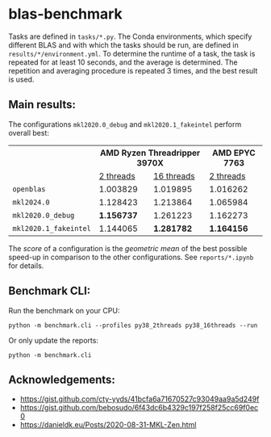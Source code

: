 # blas-benchmark

Tasks are defined in `tasks/*.py`. The Conda environments, which specify different BLAS and with which the tasks should be run, are defined in `results/*/environment.yml`. To determine the runtime of a task, the task is repeated for at least 10 seconds, and the average is determined. The repetition and averaging procedure is repeated 3 times, and the best result is used.

## Main results:

The configurations <code>mkl2020.0_debug</code> and <code>mkl2020.1_fakeintel</code> perform overall best:

<table>
  <tr>
    <th rowspan="2">&nbsp;</th>
    <th colspan="2">AMD Ryzen Threadripper 3970X</th>
    <th>AMD EPYC 7763</th>
  <tr>
    <td><a href="https://github.com/kostrykin/blas-benchmark/blob/master/reports/py38_2threads/AMD%20Ryzen%20Threadripper%203970X%2032-Core%20Processor.ipynb">2 threads</a></td>
    <td><a href="https://github.com/kostrykin/blas-benchmark/blob/master/reports/py38_16threads/AMD%20Ryzen%20Threadripper%203970X%2032-Core%20Processor.ipynb">16 threads</a></td>
    <td><a href="https://github.com/kostrykin/blas-benchmark/blob/master/reports/py38_2threads/AMD%20EPYC%207763%2064-Core%20Processor.ipynb">2 threads</a></td>
  </tr>
  <tr>
    <td><code>openblas</code></td>
    <td>1.003829</td>
    <td>1.019895</td>
    <td>1.016262</td>
  </tr>
  <tr>
    <td><code>mkl2024.0</code></td>
    <td>1.128423</td>
    <td>1.213864</td>
    <td>1.065984</td>
  </tr>
  <tr>
    <td><code>mkl2020.0_debug</code></td>
    <td><b>1.156737</b></td>
    <td>1.261223</td>
    <td>1.162273</td>
  </tr>
  <tr>
    <td><code>mkl2020.1_fakeintel</code></td>
    <td>1.144065</td>
    <td><b>1.281782</b></td>
    <td><b>1.164156</b></td>
  </tr>
</table>

The *score* of a configuration is the *geometric mean* of the best possible speed-up in comparison to the other configurations. See `reports/*.ipynb` for details.

## Benchmark CLI:

Run the benchmark on your CPU:
```
python -m benchmark.cli --profiles py38_2threads py38_16threads --run
```

Or only update the reports:
```
python -m benchmark.cli
```

## Acknowledgements:
- <https://gist.github.com/cty-yyds/41bcfa6a71670527c93049aa9a5d249f>
- <https://gist.github.com/bebosudo/6f43dc6b4329c197f258f25cc69f0ec0>
- <https://danieldk.eu/Posts/2020-08-31-MKL-Zen.html>
